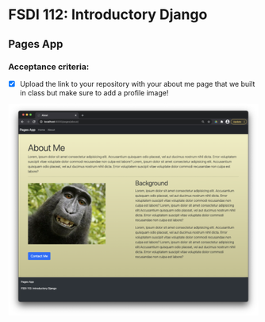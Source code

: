 # FSDI 112: Introductory Django

## Pages App

### Acceptance criteria:

- [x] Upload the link to your repository with your about me page that we built in class but make sure to add a profile image!

![](/pages/static/img/app.png)